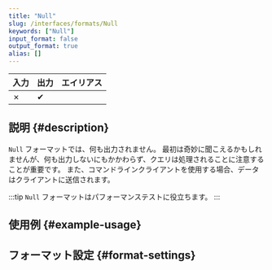 ```yaml
---
title: "Null"
slug: /interfaces/formats/Null
keywords: ["Null"]
input_format: false
output_format: true
alias: []
---
```


| 入力 | 出力 | エイリアス |
|-------|--------|-------|
| ✗     | ✔      |       |

## 説明 {#description}

`Null` フォーマットでは、何も出力されません。 
最初は奇妙に聞こえるかもしれませんが、何も出力しないにもかかわらず、クエリは処理されることに注意することが重要です。
また、コマンドラインクライアントを使用する場合、データはクライアントに送信されます。

:::tip
`Null` フォーマットはパフォーマンステストに役立ちます。
:::

## 使用例 {#example-usage}

## フォーマット設定 {#format-settings}
